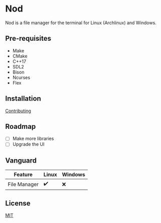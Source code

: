 # Nod

Nod is a file manager for the terminal for Linux (Archlinux) and Windows.

## Pre-requisites
 - Make
 - CMake
 - C++17
 - SDL2
 - Bison
 - Ncurses
 - Flex



## Installation
[Contributing](doc/Contributing)

## Roadmap
- [ ] Make more libraries
- [ ] Upgrade the UI

## Vanguard
| Feature | Linux | Windows |
| --- | --- | --- |
| File Manager | :heavy_check_mark: | :x: |


## License
[MIT](LICENSE)
